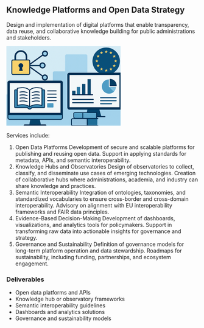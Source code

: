 ## Knowledge Platforms and Open Data Strategy 

Design and implementation of digital platforms that enable transparency, data reuse, and collaborative knowledge building for public administrations and stakeholders.

![Knowledge Platforms and Open Data Strategy](/images/kmod_small.png)

Services include:
1. Open Data Platforms
Development of secure and scalable platforms for publishing and reusing open data.
Support in applying standards for metadata, APIs, and semantic interoperability.
2. Knowledge Hubs and Observatories
Design of observatories to collect, classify, and disseminate use cases of emerging technologies.
Creation of collaborative hubs where administrations, academia, and industry can share knowledge and practices.
3. Semantic Interoperability
Integration of ontologies, taxonomies, and standardized vocabularies to ensure cross-border and cross-domain interoperability.
Advisory on alignment with EU interoperability frameworks and FAIR data principles.
4. Evidence-Based Decision-Making
Development of dashboards, visualizations, and analytics tools for policymakers.
Support in transforming raw data into actionable insights for governance and strategy.
5. Governance and Sustainability
Definition of governance models for long-term platform operation and data stewardship.
Roadmaps for sustainability, including funding, partnerships, and ecosystem engagement.

### Deliverables
* Open data platforms and APIs
* Knowledge hub or observatory frameworks
* Semantic interoperability guidelines
* Dashboards and analytics solutions
* Governance and sustainability models
